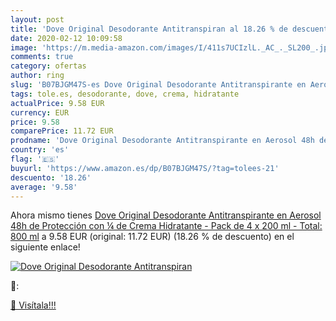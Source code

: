 ```yaml
---
layout: post
title: 'Dove Original Desodorante Antitranspiran al 18.26 % de descuento'
date: 2020-02-12 10:09:58
image: 'https://m.media-amazon.com/images/I/411s7UCIzlL._AC_._SL200_.jpg'
comments: true
category: ofertas
author: ring
slug: 'B07BJGM47S-es Dove Original Desodorante Antitranspirante en Aerosol 48h...'
tags: tole.es, desodorante, dove, crema, hidratante
actualPrice: 9.58 EUR
currency: EUR
price: 9.58
comparePrice: 11.72 EUR
prodname: 'Dove Original Desodorante Antitranspirante en Aerosol 48h de Protección con ¼ de Crema Hidratante - Pack de 4 x 200 ml - Total: 800 ml'
country: 'es'
flag: '🇪🇸'
buyurl: 'https://www.amazon.es/dp/B07BJGM47S/?tag=tolees-21'
descuento: '18.26'
average: '9.58'
---
```


Ahora mismo tienes [Dove Original Desodorante Antitranspirante en Aerosol 48h de Protección con ¼ de Crema Hidratante - Pack de 4 x 200 ml - Total: 800 ml](https://www.amazon.es/dp/B07BJGM47S/?tag=tolees-21) a 9.58 EUR (original: 11.72 EUR) (18.26 %  de descuento) en el siguiente enlace!

[![Dove Original Desodorante Antitranspiran](https://m.media-amazon.com/images/I/411s7UCIzlL._AC_._SL200_.jpg)](https://www.amazon.es/dp/B07BJGM47S/?tag=tolees-21)

🔎:


[🛒 Visítala!!!](https://www.amazon.es/dp/B07BJGM47S/?tag=tolees-21)
